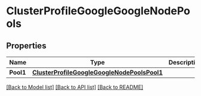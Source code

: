 # ClusterProfileGoogleGoogleNodePools

## Properties
Name | Type | Description | Notes
------------ | ------------- | ------------- | -------------
**Pool1** | [**ClusterProfileGoogleGoogleNodePoolsPool1**](ClusterProfileGoogle_google_nodePools_pool1.md) |  | [optional] 

[[Back to Model list]](../README.md#documentation-for-models) [[Back to API list]](../README.md#documentation-for-api-endpoints) [[Back to README]](../README.md)


